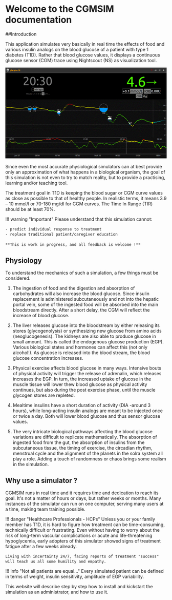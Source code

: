 # Welcome to the CGMSIM documentation

##Introduction

This application simulates very basically in real time the effects of food and various insulin analogs on the blood glucose of a patient with type 1 diabetes (T1D). Rather that blood glucose values, it displays a continuous glucose sensor (CGM) trace using Nightscout (NS) as visualization tool.

![Animation2](img/CGMSIM.gif)

Since even the most accurate physiological simulators can at best provide only an approximation of what happens in a biological organism, the goal of this simulation is not even to try to match reality, but to provide a practising, learning and/or teaching tool.

The treatment goal in T1D is keeping the blood sugar or CGM curve values as close as possible to that of healthy people. In realistic terms, it means 3.9 – 10 mmol/l or 70-180 mg/dl for CGM curves. The Time In Range (TIR) should be at least 70%.

!!! warning "Important"
    Please understand that this simulation cannot:

    - predict individual response to treatment
    - replace traditional patient/caregiver education

    **This is work in progress, and all feedback is welcome !**

## Physiology

To understand the mechanics of such a simulation, a few things must be considered.

1. The ingestion of food and the digestion and absorption of carbohydrates will also increase the blood glucose. Since insulin replacement is administered subcutaneously and not into the hepatic portal vein, some of the ingested food will be absorbed into the main bloodstream directly. After a short delay, the CGM will reflect the increase of blood glucose.

2. The liver releases glucose into the bloodstream by either releasing its stores (glycogenolysis) or synthesizing new glucose from amino acids (neoglucogenesis). The kidneys are also able to produce glucose in small amount. This is called the endogenous glucose production (EGP). Various biological states and hormones can affect this (not only alcohol!). As glucose is released into the blood stream, the blood glucose concentration increases.

3. Physical exercise affects blood glucose in many ways. Intensive bouts of physical activity will trigger the release of adrenalin, which releases increases the EGP. In turn, the increased uptake of glucose in the muscle tissue will lower thew blood glucose as physical activity continues, but also during the post exercise phase, until the muscle glycogen stores are repleted.

4. Mealtime insulins have a short duration of activity (DIA -around 3 hours), while long-acting insulin analogs are meant to be injected once or twice a day. Both will lower blood glucose and thus sensor glucose values.

5. The very intricate biological pathways affecting the blood glucose variations are difficult to replicate mathematically. The absorption of ingested food from the gut, the absorption of insulins from the subcutaneous tissue, the timing of exercise, the circadian rhythm, menstrual cycle and the alignment of the planets in the solra system all play a role. Adding a touch of randomness or chaos brings some realism in the simulation.  


## Why use a simulator ?

CGMSIM runs in real time and it requires time and dedication to reach its goal. It's not a matter of hours or days, but rather weeks or months. Many instances of the simulator can run on one computer, serving many users at a time, making team training possible. 

!!! danger "Healthcare Professionals - HCPs"
    Unless you or your family member has T1D, it is hard to figure how treatment can be time-consuming, technically difficult or frustrating. Even without having to worry about the risk of long-term vascular complications or acute and life-threatening hypoglycemia, early adopters of this simulator showed signs of treatment fatigue after a few weeks already.

    Living with incertainty 24/7, facing reports of treatment "success" will teach us all some humility and empathy.


!!! info "Not all patients are equal..."
    Every simulated patient can be defined in terms of weight, insulin sensitivity, amplitude of EGP variability.

This website will describe step by step how to install and kickstart the simulation as an administrator, and how to use it.